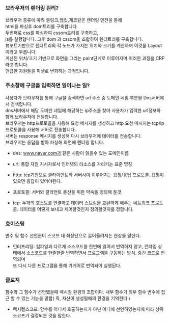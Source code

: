 ### 브라우저의 렌더링 원리?

브라우저 종류에 따라 블링크,웹킷,게코같은 렌더링 엔진을 통해 <br />
html을 파싱후 dom트리를 구축합니다. <br />
두번째로 css를 파싱하여 cssom트리를 구축하고, <br />
js를 실행합니다. 그후 dom 과 cssom을 조합하여 렌더트리를 구축합니다. <br />
뷰포트기반으로 렌더트리의 각 노드가 가지는 위치와 크기를 계산하며 이것을 Layout이라고 부릅니다. <br />
계산된 위치/크기 기반으로 화면을 그리는 paint단계로 이루어지며 이러한 과정을 CRP라고 합니다. <br />
언급한 자원들을 픽셀로 변화하는 과정입니다. <br />

### 주소창에 구글을 입력하면 일어나는 일?

사용자가 브라우저를 통해 구글을 검색하면 url 주소 중 도메인 네임 부분을 Dns서버에서 검색합니다. <br />
dns서버에서 해당 도메인 네임에 해당하는 ip주소를 찾아 사용자가 입력한 url정보와 함께 브라우저에 전달합니다. <br />
브라우저는 http프로토콜을 사용해 요청 메시지를 생성하고 http 요청 메시지는 tcp/ip 프로토콜을 사용해 서버로 전송합니다. <br />
서버는 response 메시지를 생성해 다시 브라우저에 데이터를 전송합니다. <br />
브라우저는 응답을 받아 파싱해 화면에 렌더링 합니다. <br />

- dns: www.naver.com과 같은 사람이 읽을수 있는 도메인이름 <br />

- url: 통합 자원 지시자로서 인터넷의 리소스를 가리키는 표준 명칭 <br />

- http: tcp기반으로 클라이언트와 서버사이 이루어지는 요청/응답 프로토콜. 요청이 있으면 응답이 있어야한다. <br />

- 프로토콜: 서버와 클라언트 통신을 위한 약속을 정의해 둔것. <br />

- tcp: 두개의 호스트를 연결하고 데이터 스트림을 교환하게 해주는 네트워크 프로토콜. 데이터를 어떻게 보내고 제어할것인지 정의할것지를 정합니다. <br />

### 호이스팅

변수 및 함수 선언문이 스코프 내 최상단으로 끌어올려지는 현상을 말한다.<br />

- 인터프리팅: 컴파일과 다르게 소스코드를 한번에 읽어서 번역하지 않고, 런타임 상태에서 소스코드를 한줄한줄 번역하면서 프로그램을 구동하는 방식. 중간 코드로 번역되며 <br />
또 다시 다른 프로그램을 통해 기계어로 번역되어 실행된다. <br />


### 클로져

함수와 그 함수가 선언됐을때 렉시컬 환경의 조합이다. 내부 함수가 외부 함수 변수에 접근 할 수 있는 기능을 말함( 즉, 자신이 생성될때의 환경을 기억한다 ) <br />

- 렉시컬스코프: 함수를 어디서 호출하는지가 아닌 어디에 선언하였는지에 따라 상위 스코프가 결정되는 것을 말한다.




